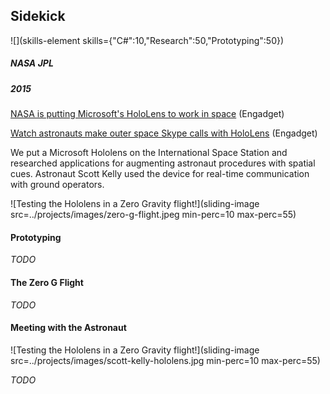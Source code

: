 ## Sidekick

![](skills-element skills={"C#":10,"Research":50,"Prototyping":50})

##### NASA JPL

##### 2015

[NASA is putting Microsoft's HoloLens to work in space](http://www.engadget.com/2015/06/25/nasa-microsoft-hololens-sidekick-iss/) (Engadget)

[Watch astronauts make outer space Skype calls with HoloLens](http://www.engadget.com/2016/03/11/iss-skype-call-video/) (Engadget)

We put a Microsoft Hololens on the International Space Station and researched applications for augmenting astronaut procedures with spatial cues. Astronaut Scott Kelly used the device for real-time communication with ground operators.

![Testing the Hololens in a Zero Gravity flight!](sliding-image src=../projects/images/zero-g-flight.jpeg min-perc=10 max-perc=55)

#### Prototyping
_TODO_

#### The Zero G Flight
_TODO_

#### Meeting with the Astronaut
![Testing the Hololens in a Zero Gravity flight!](sliding-image src=../projects/images/scott-kelly-hololens.jpg min-perc=10 max-perc=55)

_TODO_